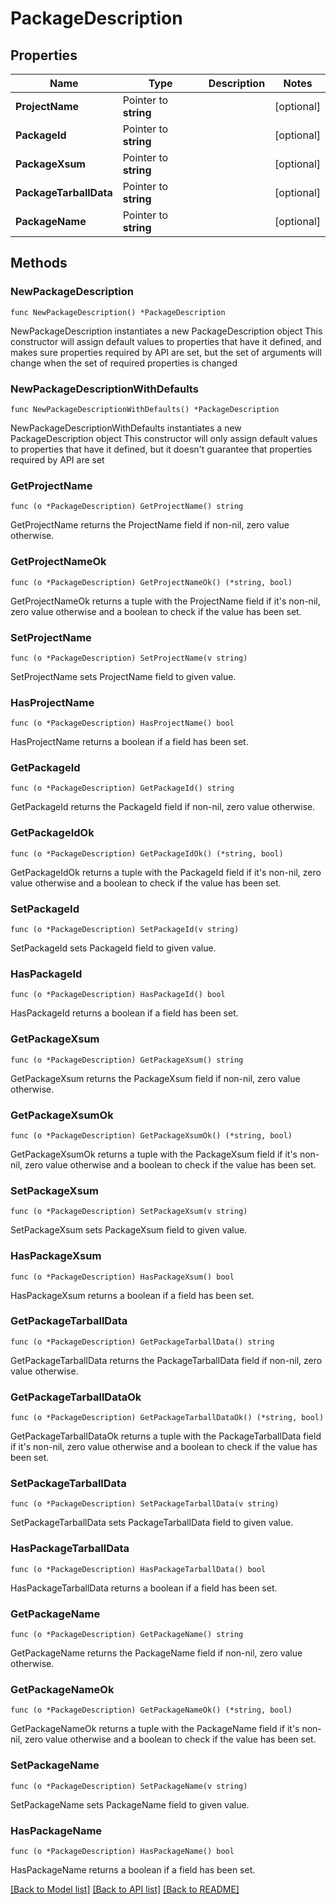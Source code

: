 # PackageDescription

## Properties

Name | Type | Description | Notes
------------ | ------------- | ------------- | -------------
**ProjectName** | Pointer to **string** |  | [optional] 
**PackageId** | Pointer to **string** |  | [optional] 
**PackageXsum** | Pointer to **string** |  | [optional] 
**PackageTarballData** | Pointer to **string** |  | [optional] 
**PackageName** | Pointer to **string** |  | [optional] 

## Methods

### NewPackageDescription

`func NewPackageDescription() *PackageDescription`

NewPackageDescription instantiates a new PackageDescription object
This constructor will assign default values to properties that have it defined,
and makes sure properties required by API are set, but the set of arguments
will change when the set of required properties is changed

### NewPackageDescriptionWithDefaults

`func NewPackageDescriptionWithDefaults() *PackageDescription`

NewPackageDescriptionWithDefaults instantiates a new PackageDescription object
This constructor will only assign default values to properties that have it defined,
but it doesn't guarantee that properties required by API are set

### GetProjectName

`func (o *PackageDescription) GetProjectName() string`

GetProjectName returns the ProjectName field if non-nil, zero value otherwise.

### GetProjectNameOk

`func (o *PackageDescription) GetProjectNameOk() (*string, bool)`

GetProjectNameOk returns a tuple with the ProjectName field if it's non-nil, zero value otherwise
and a boolean to check if the value has been set.

### SetProjectName

`func (o *PackageDescription) SetProjectName(v string)`

SetProjectName sets ProjectName field to given value.

### HasProjectName

`func (o *PackageDescription) HasProjectName() bool`

HasProjectName returns a boolean if a field has been set.

### GetPackageId

`func (o *PackageDescription) GetPackageId() string`

GetPackageId returns the PackageId field if non-nil, zero value otherwise.

### GetPackageIdOk

`func (o *PackageDescription) GetPackageIdOk() (*string, bool)`

GetPackageIdOk returns a tuple with the PackageId field if it's non-nil, zero value otherwise
and a boolean to check if the value has been set.

### SetPackageId

`func (o *PackageDescription) SetPackageId(v string)`

SetPackageId sets PackageId field to given value.

### HasPackageId

`func (o *PackageDescription) HasPackageId() bool`

HasPackageId returns a boolean if a field has been set.

### GetPackageXsum

`func (o *PackageDescription) GetPackageXsum() string`

GetPackageXsum returns the PackageXsum field if non-nil, zero value otherwise.

### GetPackageXsumOk

`func (o *PackageDescription) GetPackageXsumOk() (*string, bool)`

GetPackageXsumOk returns a tuple with the PackageXsum field if it's non-nil, zero value otherwise
and a boolean to check if the value has been set.

### SetPackageXsum

`func (o *PackageDescription) SetPackageXsum(v string)`

SetPackageXsum sets PackageXsum field to given value.

### HasPackageXsum

`func (o *PackageDescription) HasPackageXsum() bool`

HasPackageXsum returns a boolean if a field has been set.

### GetPackageTarballData

`func (o *PackageDescription) GetPackageTarballData() string`

GetPackageTarballData returns the PackageTarballData field if non-nil, zero value otherwise.

### GetPackageTarballDataOk

`func (o *PackageDescription) GetPackageTarballDataOk() (*string, bool)`

GetPackageTarballDataOk returns a tuple with the PackageTarballData field if it's non-nil, zero value otherwise
and a boolean to check if the value has been set.

### SetPackageTarballData

`func (o *PackageDescription) SetPackageTarballData(v string)`

SetPackageTarballData sets PackageTarballData field to given value.

### HasPackageTarballData

`func (o *PackageDescription) HasPackageTarballData() bool`

HasPackageTarballData returns a boolean if a field has been set.

### GetPackageName

`func (o *PackageDescription) GetPackageName() string`

GetPackageName returns the PackageName field if non-nil, zero value otherwise.

### GetPackageNameOk

`func (o *PackageDescription) GetPackageNameOk() (*string, bool)`

GetPackageNameOk returns a tuple with the PackageName field if it's non-nil, zero value otherwise
and a boolean to check if the value has been set.

### SetPackageName

`func (o *PackageDescription) SetPackageName(v string)`

SetPackageName sets PackageName field to given value.

### HasPackageName

`func (o *PackageDescription) HasPackageName() bool`

HasPackageName returns a boolean if a field has been set.


[[Back to Model list]](../README.md#documentation-for-models) [[Back to API list]](../README.md#documentation-for-api-endpoints) [[Back to README]](../README.md)


